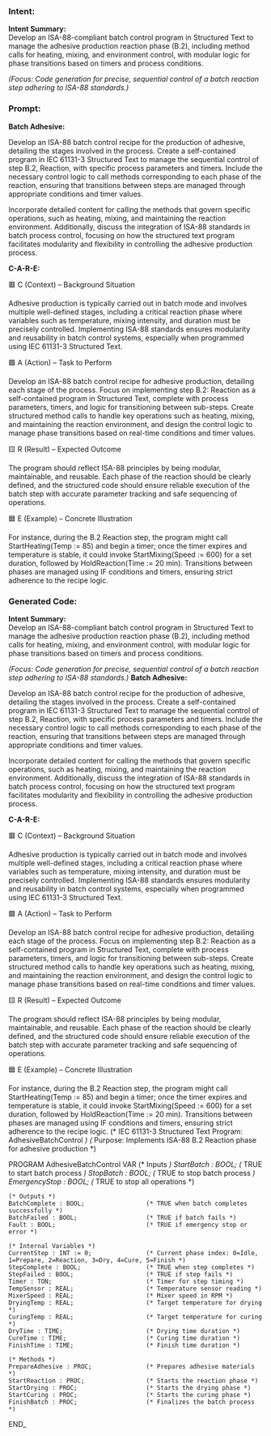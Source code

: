 ### Intent:
**Intent Summary:**  
Develop an ISA-88-compliant batch control program in Structured Text to manage the adhesive production reaction phase (B.2), including method calls for heating, mixing, and environment control, with modular logic for phase transitions based on timers and process conditions.  

*(Focus: Code generation for precise, sequential control of a batch reaction step adhering to ISA-88 standards.)*

### Prompt:
**Batch Adhesive:**

Develop an ISA-88 batch control recipe for the production of adhesive, detailing the stages involved in the process. Create a self-contained program in IEC 61131-3 Structured Text to manage the sequential control of step B.2, Reaction, with specific process parameters and timers. Include the necessary control logic to call methods corresponding to each phase of the reaction, ensuring that transitions between steps are managed through appropriate conditions and timer values.

Incorporate detailed content for calling the methods that govern specific operations, such as heating, mixing, and maintaining the reaction environment. Additionally, discuss the integration of ISA-88 standards in batch process control, focusing on how the structured text program facilitates modularity and flexibility in controlling the adhesive production process.

**C-A-R-E:**

🟥 C (Context) – Background Situation

Adhesive production is typically carried out in batch mode and involves multiple well-defined stages, including a critical reaction phase where variables such as temperature, mixing intensity, and duration must be precisely controlled. Implementing ISA-88 standards ensures modularity and reusability in batch control systems, especially when programmed using IEC 61131-3 Structured Text.

🟩 A (Action) – Task to Perform

Develop an ISA-88 batch control recipe for adhesive production, detailing each stage of the process. Focus on implementing step B.2: Reaction as a self-contained program in Structured Text, complete with process parameters, timers, and logic for transitioning between sub-steps. Create structured method calls to handle key operations such as heating, mixing, and maintaining the reaction environment, and design the control logic to manage phase transitions based on real-time conditions and timer values.

🟨 R (Result) – Expected Outcome

The program should reflect ISA-88 principles by being modular, maintainable, and reusable. Each phase of the reaction should be clearly defined, and the structured code should ensure reliable execution of the batch step with accurate parameter tracking and safe sequencing of operations.

🟦 E (Example) – Concrete Illustration

For instance, during the B.2 Reaction step, the program might call StartHeating(Temp := 85) and begin a timer; once the timer expires and temperature is stable, it could invoke StartMixing(Speed := 600) for a set duration, followed by HoldReaction(Time := 20 min). Transitions between phases are managed using IF conditions and timers, ensuring strict adherence to the recipe logic.

### Generated Code:
**Intent Summary:**  
Develop an ISA-88-compliant batch control program in Structured Text to manage the adhesive production reaction phase (B.2), including method calls for heating, mixing, and environment control, with modular logic for phase transitions based on timers and process conditions.  

*(Focus: Code generation for precise, sequential control of a batch reaction step adhering to ISA-88 standards.)*
**Batch Adhesive:**

Develop an ISA-88 batch control recipe for the production of adhesive, detailing the stages involved in the process. Create a self-contained program in IEC 61131-3 Structured Text to manage the sequential control of step B.2, Reaction, with specific process parameters and timers. Include the necessary control logic to call methods corresponding to each phase of the reaction, ensuring that transitions between steps are managed through appropriate conditions and timer values.

Incorporate detailed content for calling the methods that govern specific operations, such as heating, mixing, and maintaining the reaction environment. Additionally, discuss the integration of ISA-88 standards in batch process control, focusing on how the structured text program facilitates modularity and flexibility in controlling the adhesive production process.

**C-A-R-E:**

🟥 C (Context) – Background Situation

Adhesive production is typically carried out in batch mode and involves multiple well-defined stages, including a critical reaction phase where variables such as temperature, mixing intensity, and duration must be precisely controlled. Implementing ISA-88 standards ensures modularity and reusability in batch control systems, especially when programmed using IEC 61131-3 Structured Text.

🟩 A (Action) – Task to Perform

Develop an ISA-88 batch control recipe for adhesive production, detailing each stage of the process. Focus on implementing step B.2: Reaction as a self-contained program in Structured Text, complete with process parameters, timers, and logic for transitioning between sub-steps. Create structured method calls to handle key operations such as heating, mixing, and maintaining the reaction environment, and design the control logic to manage phase transitions based on real-time conditions and timer values.

🟨 R (Result) – Expected Outcome

The program should reflect ISA-88 principles by being modular, maintainable, and reusable. Each phase of the reaction should be clearly defined, and the structured code should ensure reliable execution of the batch step with accurate parameter tracking and safe sequencing of operations.

🟦 E (Example) – Concrete Illustration

For instance, during the B.2 Reaction step, the program might call StartHeating(Temp := 85) and begin a timer; once the timer expires and temperature is stable, it could invoke StartMixing(Speed := 600) for a set duration, followed by HoldReaction(Time := 20 min). Transitions between phases are managed using IF conditions and timers, ensuring strict adherence to the recipe logic.
(* IEC 61131-3 Structured Text Program: AdhesiveBatchControl *)
(* Purpose: Implements ISA-88 B.2 Reaction phase for adhesive production *)

PROGRAM AdhesiveBatchControl
VAR
    (* Inputs *)
    StartBatch : BOOL;                    (* TRUE to start batch process *)
    StopBatch : BOOL;                     (* TRUE to stop batch process *)
    EmergencyStop : BOOL;                 (* TRUE to stop all operations *)
    
    (* Outputs *)
    BatchComplete : BOOL;                 (* TRUE when batch completes successfully *)
    BatchFailed : BOOL;                   (* TRUE if batch fails *)
    Fault : BOOL;                         (* TRUE if emergency stop or error *)
    
    (* Internal Variables *)
    CurrentStep : INT := 0;               (* Current phase index: 0=Idle, 1=Prepare, 2=Reaction, 3=Dry, 4=Cure, 5=Finish *)
    StepComplete : BOOL;                  (* TRUE when step completes *)
    StepFailed : BOOL;                    (* TRUE if step fails *)
    Timer : TON;                          (* Timer for step timing *)
    TempSensor : REAL;                    (* Temperature sensor reading *)
    MixerSpeed : REAL;                    (* Mixer speed in RPM *)
    DryingTemp : REAL;                    (* Target temperature for drying *)
    CuringTemp : REAL;                    (* Target temperature for curing *)
    DryTime : TIME;                       (* Drying time duration *)
    CureTime : TIME;                      (* Curing time duration *)
    FinishTime : TIME;                    (* Finish time duration *)
    
    (* Methods *)
    PrepareAdhesive : PROC;               (* Prepares adhesive materials *)
    StartReaction : PROC;                 (* Starts the reaction phase *)
    StartDrying : PROC;                   (* Starts the drying phase *)
    StartCuring : PROC;                   (* Starts the curing phase *)
    FinishBatch : PROC;                   (* Finalizes the batch process *)
END_
